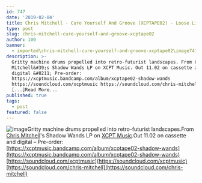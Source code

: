 ```yaml
---
id: 747
date: '2019-02-04'
title: Chris Mitchell - Cure Yourself And Groove (XCPTAPE02) - Loose Lips
type: post
slug: chris-mitchell-cure-yourself-and-groove-xcptape02
author: 100
banner:
  - imported\chris-mitchell-cure-yourself-and-groove-xcptape02\image747.jpeg
description: >-
  Gritty machine drums propelled into retro-futurist landscapes. From Chris
  Mitchell&#39;s Shadow Wands LP on XCPT Music. Out 11.02 on cassette and
  digital &#8211; Pre-order:
  https://xcptmusic.bandcamp.com/album/xcptape02-shadow-wands
  https://soundcloud.com/xcptmusic https://soundcloud.com/chris-mitchell
  [...]Read More...
published: true
tags:
  - post
featured: false
---
```

![image](../imported\chris-mitchell-cure-yourself-and-groove-xcptape02\image747.jpeg)Gritty machine drums propelled into retro-futurist landscapes.From [Chris Mitchell](https://chrismitchell1.bandcamp.com/)'s Shadow Wands LP on [XCPT Music](https://www.residentadvisor.net/record-label.aspx?id=13913).Out 11.02 on cassette and digital – Pre-order: [https://xcptmusic.bandcamp.com/album/xcptape02-shadow-wands](https://xcptmusic.bandcamp.com/album/xcptape02-shadow-wands)[https://soundcloud.com/xcptmusic](https://soundcloud.com/xcptmusic)[https://soundcloud.com/chris-mitchell](https://soundcloud.com/chris-mitchell)